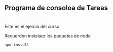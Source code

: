 ## Programa de consoloa de Tareas

#

Este es el ejercio del curso

Recuerden instalaqr los paquetes de node

```
npm install
```
